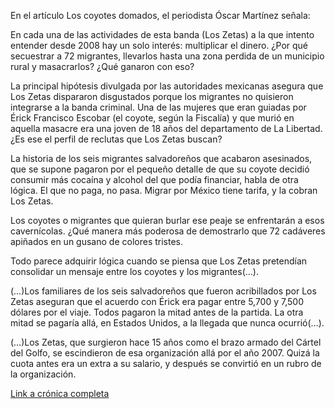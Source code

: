 <p>En el artículo Los coyotes domados, el periodista Óscar Martínez señala:</p>
<p>En cada una de las actividades de esta banda (Los Zetas) a la que intento entender desde 2008 hay un solo interés: multiplicar el dinero. ¿Por qué secuestrar a 72 migrantes, llevarlos hasta una zona perdida de un municipio rural y masacrarlos? ¿Qué ganaron con eso?</p>
<p>La principal hipótesis divulgada por las autoridades mexicanas asegura que Los Zetas dispararon disgustados porque los migrantes no quisieron integrarse a la banda criminal. Una de las mujeres que eran guiadas por Érick Francisco Escobar (el coyote, según la Fiscalía) y que murió en aquella masacre era una joven de 18 años del departamento de La Libertad. ¿Es ese el perfil de reclutas que Los Zetas buscan?</p>
<p>La historia de los seis migrantes salvadoreños que acabaron asesinados, que se supone pagaron por el pequeño detalle de que su coyote decidió consumir más cocaína y alcohol del que podía financiar, habla de otra lógica. El que no paga, no pasa. Migrar por México tiene tarifa, y la cobran Los Zetas.</p>
<p>Los coyotes o migrantes que quieran burlar ese peaje se enfrentarán a esos cavernícolas. ¿Qué manera más poderosa de demostrarlo que 72 cadáveres apiñados en un gusano de colores tristes.</p>
<p>Todo parece adquirir lógica cuando se piensa que Los Zetas pretendían consolidar un mensaje entre los coyotes y los migrantes(…).</p>
<p>(…)Los familiares de los seis salvadoreños que fueron acribillados por Los Zetas aseguran que el acuerdo con Érick era pagar entre 5,700 y 7,500 dólares por el viaje. Todos pagaron la mitad antes de la partida. La otra mitad se pagaría allá, en Estados Unidos, a la llegada que nunca ocurrió(…).</p>
<p>(…)Los Zetas, que surgieron hace 15 años como el brazo armado del Cártel del Golfo, se escindieron de esa organización allá por el año 2007. Quizá la cuota antes era un extra a su salario, y después se convirtió en un rubro de la organización.</p>

<p><a href="http://www.salanegra.elfaro.net/es/201403/cronicas/15101/" target="_blank">Link a crónica completa</a></p>
